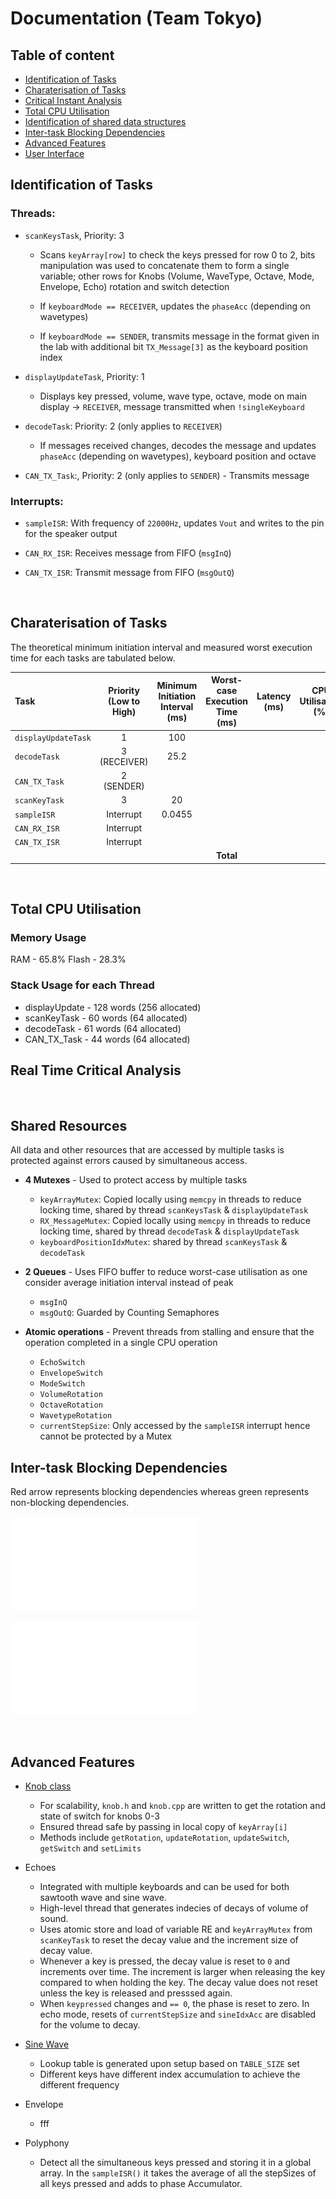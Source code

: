 # Documentation (Team Tokyo)

## Table of content

- [Identification of Tasks](./README.md#identification-of-tasks)
- [Charaterisation of Tasks](./README.md#charaterisation-of-tasks)
- [Critical Instant Analysis](./README.md#real-time-critical-analysis)
- [Total CPU Utilisation](./README.md#total-cpu-utilisation)
- [Identification of shared data structures](./README.md#shared-resources)
- [Inter-task Blocking Dependencies](./README.md#dependencies)
- [Advanced Features](./README.md#advanced-features)
- [User Interface](./README.md#user-interface)
  </br>

## Identification of Tasks

### Threads:

- `scanKeysTask`, Priority: 3

  - Scans `keyArray[row]` to check the keys pressed for row 0 to 2, bits manipulation was used to concatenate them to form a single variable; other rows for Knobs (Volume, WaveType, Octave, Mode, Envelope, Echo) rotation and switch detection

  - If `keyboardMode == RECEIVER`, updates the `phaseAcc` (depending on wavetypes)

  - If `keyboardMode == SENDER`, transmits message in the format given in the lab with additional bit `TX_Message[3]` as the keyboard position index

- `displayUpdateTask`, Priority: 1

  - Displays key pressed, volume, wave type, octave, mode on main display -> `RECEIVER`, message transmitted when `!singleKeyboard`

- `decodeTask`: Priority: 2 (only applies to `RECEIVER`)

  - If messages received changes, decodes the message and updates `phaseAcc` (depending on wavetypes), keyboard position and octave

- `CAN_TX_Task`:, Priority: 2 (only applies to `SENDER`) - Transmits message

### Interrupts:

- `sampleISR`: With frequency of `22000Hz`, updates `Vout` and writes to the pin for the speaker output

- `CAN_RX_ISR`: Receives message from FIFO (`msgInQ`)
- `CAN_TX_ISR`: Transmit message from FIFO (`msgOutQ`)

</br>

## Charaterisation of Tasks

The theoretical minimum initiation interval and measured worst execution time for each tasks are tabulated below.

| Task                | Priority (Low to High) | Minimum Initiation Interval (ms) | Worst-case Execution Time (ms) | Latency (ms) | CPU Utilisation (%) |
| :------------------ | :--------------------: | :------------------------------: | :----------------------------: | :----------: | :-----------------: |
| `displayUpdateTask` |           1            |               100                |                                |              |                     |
| `decodeTask`        |      3 (RECEIVER)      |               25.2               |                                |              |                     |
| `CAN_TX_Task`       |       2 (SENDER)       |                                  |                                |              |                     |
| `scanKeyTask`       |           3            |                20                |                                |              |                     |
| `sampleISR`         |       Interrupt        |              0.0455              |                                |              |                     |
| `CAN_RX_ISR`        |       Interrupt        |                                  |                                |              |                     |
| `CAN_TX_ISR`        |       Interrupt        |                                  |                                |              |                     |
|                     |                        |                                  |           **Total**            |              |                     |

</br>

## Total CPU Utilisation

### Memory Usage

RAM - 65.8%
Flash - 28.3%

### Stack Usage for each Thread

- displayUpdate - 128 words (256 allocated)
- scanKeyTask - 60 words (64 allocated)
- decodeTask - 61 words (64 allocated)
- CAN_TX_Task - 44 words (64 allocated)

## Real Time Critical Analysis

<!-- A critical time analysis is crucial to predict whether all the tasks will be executed within the deadlines of a system.
To do this, it is necessary to analyse the total latency of the system by computing the execution times for the worst case scenario possible and compare it to the latency of the lowest-priority task. -->

<!-- The total latency obtained is 39.7ms, which is clearly less than the latency of our lowest-priority task `displayUpdateTask`: 100ms. Therefore none of the deadlines will be missed and our schedule will work without failures as all the tasks will be executed in the correct time frame.

_Note: The execution times of `CAN_TX_Task` and of `CAN_TX_ISR` were measured together as the former depends on the latter when simulating its worst-case scenario (a full queue of outgoing messages)._

The total CPU utilisation of our program is around **40%**.  -->

</br>

## Shared Resources

All data and other resources that are accessed by multiple tasks is protected against errors caused by simultaneous access.

- **4 Mutexes** - Used to protect access by multiple tasks

  - `keyArrayMutex`: Copied locally using `memcpy` in threads to reduce locking time, shared by thread `scanKeysTask` & `displayUpdateTask`
  - `RX_MessageMutex`: Copied locally using `memcpy` in threads to reduce locking time, shared by thread `decodeTask` & `displayUpdateTask`
  - `keyboardPositionIdxMutex`: shared by thread `scanKeysTask` & `decodeTask`

- **2 Queues** - Uses FIFO buffer to reduce worst-case utilisation as one consider average initiation interval instead of peak

  - `msgInQ`
  - `msgOutQ`: Guarded by Counting Semaphores

- **Atomic operations** - Prevent threads from stalling and ensure that the operation completed in a single CPU operation

  - `EchoSwitch`
  - `EnvelopeSwitch`
  - `ModeSwitch`
  - `VolumeRotation`
  - `OctaveRotation`
  - `WavetypeRotation`
  - `currentStepSize`: Only accessed by the `sampleISR` interrupt hence cannot be protected by a Mutex

<!-- 1. Multiple objects of custom classes [CAN_Knob](./lib/Knob/can_knob.hpp), [Button](./lib/Button/button.hpp) and [Detect](./lib/Detect/detect.hpp) whose member variables are all written to using atomic operations, as they can be accessed in interrupts, such as `knob3.getRotation()` in the `sampleISR` interrupt. -->

## Inter-task Blocking Dependencies

Red arrow represents blocking dependencies whereas green represents non-blocking dependencies.

![For single keyboard](/diagrams/dependencygraph1.pdf)

![For multiply keyboard](/diagrams/dependencygraph2.pdf)

<!--
All dependencies between the tasks of our program can be visualized in a dependency graph:

<img src="./dependency_graph.jpg" alt="Dependency Graph" width="550"/>

Where all red dependencies are external dependencies, interrupts are represented by an ellipsis, threads are represented by a rounded rectangle, and queues have been explicitely represented as green rectangles for a more detailed representation of dependencies.

We note that mutexes are ignored in this dependency graph as they contain non-blocking operations, and always unlock the ressource after a short period of time. Atomic operations are also ignored, as they do not cause problems with dependencies.

As shown in the graph, the RX and TX queues, respectively `msgInQ` and `msgOutQ` are dependencies for all tasks accessing them. This is because they are blocking whenever a task wants to read from them but they are empty (such as for the `decodeTask`), as well as when a task wants to write to them but they are full (such as for `CAN_TX_Task`).

The dependency between `CAN_TX_Task` and `CAN_TX_ISR` is because of the Counting Semaphore `CAN_TX_Semaphore` that regulates the flow of outgoing messages to the CAN Bus. This is because the STM32 can only load three messages at a time to be sent out to the bus. This semaphore therefore blocks the `CAN_TX_Task` thread until an output slot is free.

As this graph is acyclic (i.e. there are no cycles/loops), this means that there are **no risks of deadlocks** in our program. -->

</br>

## Advanced Features

- [Knob class](lib/knob)

  - For scalability, `knob.h` and `knob.cpp` are written to get the rotation and state of switch for knobs 0-3
  - Ensured thread safe by passing in local copy of `keyArray[i]`
  - Methods include `getRotation`, `updateRotation`, `updateSwitch`, `getSwitch` and `setLimits`

- Echoes

  - Integrated with multiple keyboards and can be used for both sawtooth wave and sine wave.
  - High-level thread that generates indecies of decays of volume of sound.
  - Uses atomic store and load of variable RE and `keyArrayMutex` from `scanKeyTask` to reset the decay value and the increment size of decay value.
  - Whenever a key is pressed, the decay value is reset to `0` and increments over time. The increment is larger when releasing the key compared to when holding the key. The decay value does not reset unless the key is released and presssed again.
  - When `keypressed` changes and `== 0`, the phase is reset to zero. In echo mode, resets of `currentStepSize` and `sineIdxAcc` are disabled for the volume to decay.

- [Sine Wave](lib/wavestype/wavestype.h)

  - Lookup table is generated upon setup based on `TABLE_SIZE` set
  - Different keys have different index accumulation to achieve the different frequency

- Envelope

  - fff

- Polyphony
  - Detect all the simultaneous keys pressed and storing it in a global array. In the `sampleISR()` it takes the average of all the stepSizes of all keys pressed and adds to phase Accumulator.

<!-- As part of this project, we have implemented several advanced features:

- A board mode Button (Button of Knob 0) that, when being pressed, sets the current board as Receiver and all other connected boards to be Senders. (_Note: by default all boards are set to be receivers until a specific one is chosen_)

- A mute-switch has been implemented: by simply pressing on the Button of Knob 3 (the right-most knob), the output speaker of the current board will be disabled (and a `X` will be displayed instead of the volume level after `Vol:`).

- The octave of a Receiver board can be chosen using Knob 2 (displayed on the screen as `Oct:`).

- We have also implemented support for Sinusoidal Waveforms, which can be chosen with Knob 1 (displayed on the screen as `~:`). This was implemented using look-up tables that are generated on start-up of the board (the implementation for this feature is in [sample_library.hpp](./lib/SampleLibrary/sample_library.hpp)).

- We have implemented polyphony for the Sinusoidal Waveform, such that multiple notes from multiple boards with different octaves, can be played at once (without clipping).

- We have implemented Handshaking with up to 3 boards to determine their relative positions (displayed as `Idx` on their respective screens).

- This handshaking is then used to dynamically change the octaves of all contiguous boards, such that a board is always set to an octave higher than the one on its left.

- When multiple boards are connected, 'Knob 3' which controls the volume and 'Knob 1' which changes the type of waveform, are synchronized across all the boards. This is implemented using the [CAN_Knob](./lib/Knob/can_knob.hpp) custom object class which makes this code easily scalable to accomodate more advanced features. -->
